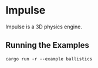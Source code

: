 # Impulse

Impulse is a 3D physics engine.

## Running the Examples

```
cargo run -r --example ballistics
```